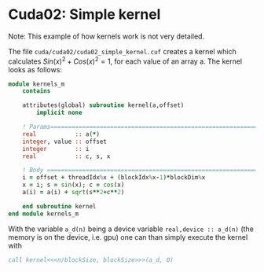 # Cuda02: Simple kernel

Note: This example of how kernels work is not very detailed.

The file `cuda/cuda02/cuda02_simple_kernel.cuf` creates a kernel which calculates $Sin(x)^2 + Cos(x)^2 = 1$, for each value of an array a. The kernel looks as follows:

```fortran
module kernels_m
    contains 

    attributes(global) subroutine kernel(a,offset)
        implicit none

    ! Params===================================================================
    real           :: a(*)
    integer, value :: offset
    integer        :: i
    real           :: c, s, x

    ! Body ====================================================================
    i = offset + threadIdx%x + (blockIdx%x-1)*blockDim%x
    x = i; s = sin(x); c = cos(x)
    a(i) = a(i) + sqrt(s**2+c**2)

    end subroutine kernel
end module kernels_m
```

With the variable `a_d(n)` being a device variable `real,device :: a_d(n)` (the memory is on the device, i.e. gpu) one can than simply execute the kernel with 

```fortran
call kernel<<<n/blockSize, blockSize>>>(a_d, 0)
```
